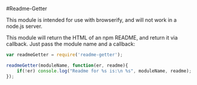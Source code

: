 #Readme-Getter

This module is intended for use with browserify, and will not work in a node.js server.

This module will return the HTML of an npm README, and return it via callback.  Just pass the module name and a callback:

```javascript
var readmeGetter = require('readme-getter');

readmeGetter(moduleName, function(er, readme){
	if(!er) console.log("Readme for %s is:\n %s", moduleName, readme);
});
```
